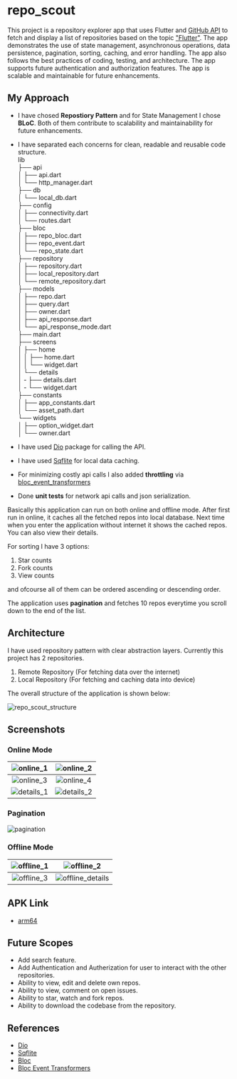 # repo_scout

This project is a repository explorer app that uses Flutter and [GitHub API](https://docs.github.com/en/rest/search?apiVersion=2022-11-28#search-repositories) to fetch and display a list of repositories based on the topic ["Flutter"](https://github.com/search?q=Flutter&type=repositories). The app demonstrates the use of state management, asynchronous operations, data persistence, pagination, sorting, caching, and error handling. The app also follows the best practices of coding, testing, and architecture. The app supports future authentication and authorization features. The app is scalable and maintainable for future enhancements.

## My Approach
- I have chosed **Repostiory Pattern** and for State Management I chose **BLoC**.
Both of them contribute to scalability and maintainability for future enhancements. 
- I have separated each concerns for clean, readable and reusable code structure.   
lib  
├── api  
│   ├── api.dart  
│   └── http_manager.dart  
├── db  
│   └── local_db.dart  
├── config  
│   ├── connectivity.dart  
│   └── routes.dart  
├── bloc  
│   ├── repo_bloc.dart  
│   ├── repo_event.dart  
│   └── repo_state.dart  
├── repository  
│    ├── repository.dart  
│    ├── local_repository.dart  
│    └── remote_repository.dart  
├── models  
│    ├── repo.dart  
│    ├── query.dart  
│    ├── owner.dart  
│    ├── api_response.dart  
│    └── api_response_mode.dart  
├── main.dart  
├── screens  
│   ├── home  
│   │   ├── home.dart  
│   │   └── widget.dart  
│   └── details  
│   -   ├── details.dart  
│   -   └── widget.dart  
├── constants  
│   ├── app_constants.dart  
│   └── asset_path.dart  
└── widgets  
│   ├── option_widget.dart  
│   └── owner.dart  
  
- I have used [Dio](https://pub.dev/packages/dio) package for calling the API.
- I have used [Sqflite](https://pub.dev/packages/sqflite) for local data caching.
- For minimizing costly api calls I also added **throttling** via [bloc_event_transformers](https://pub.dev/packages/bloc_event_transformers)
- Done **unit tests** for network api calls and json serialization.

Basically this application can run on both online and offline mode. After first run in online, it caches all the fetched repos into local database. Next time when you enter the application without internet it shows the cached repos. You can also view their details.

For sorting I have 3 options:
1. Star counts
2. Fork counts
3. View counts

and ofcourse all of them can be ordered ascending or descending order.

The application uses **pagination** and fetches 10 repos everytime you scroll down to the end of the list.


## Architecture

I have used repository pattern with clear abstraction layers.
Currently this project has 2 repositories. 
1. Remote Repository (For fetching data over the internet)
2. Local Repository (For fetching and caching data into device)

The overall structure of the application is shown below:

![repo_scout_structure](./assets/docs/repo_scout_struct.png)

## Screenshots

### Online Mode


![online_1](./assets/docs/online_1.jpg) |![online_2](./assets/docs/online_2.jpg)
:-------------------------:|:-------------------------:
![online_3](./assets/docs/online_3.jpg)| ![online_4](./assets/docs/online_4.jpg)
![details_1](./assets/docs/details_1.jpg)| ![details_2](./assets/docs/details_2.jpg)

### Pagination

![pagination](./assets/docs/pagination.jpg)

### Offline Mode
![offline_1](./assets/docs/offline_1.jpg) |![offline_2](./assets/docs/offline_2.jpg)
:-------------------------:|:-------------------------:
![offline_3](./assets/docs/online_3.jpg)| ![offline_details](./assets/docs/details_offline.jpg)

## APK Link
- [arm64](https://drive.google.com/file/d/1vhbLL4LYGOpz6f_zCIpi7zjOKBQj3rLr/view?usp=sharing)
## Future Scopes

- Add search feature.
- Add Authentication and Autherization for user to interact with the other repositories.
- Ability to view, edit and delete own repos.
- Ability to view, comment on open issues.
- Ability to star, watch and fork repos.
- Ability to download the codebase from the repository.


## References
- [Dio](https://pub.dev/packages/dio)
- [Sqflite](https://pub.dev/packages/sqflite)
- [Bloc](https://pub.dev/packages/bloc)
- [Bloc Event Transformers](https://pub.dev/packages/bloc_event_transformers)
